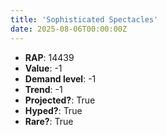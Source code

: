 ```yaml
---
title: 'Sophisticated Spectacles'
date: 2025-08-06T00:00:00Z
---
```

- **RAP**: 14439
- **Value**: -1
- **Demand level**: -1
- **Trend**: -1
- **Projected?**: True
- **Hyped?**: True
- **Rare?**: True
